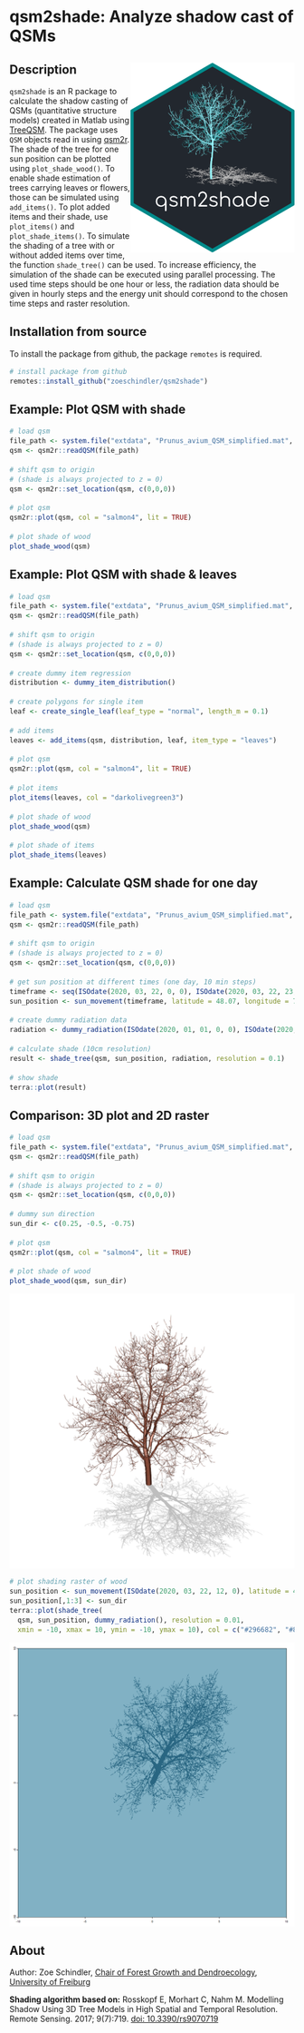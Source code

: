 # qsm2shade: Analyze shadow cast of QSMs

## Description <img src="https://github.com/zoeschindler/qsm2shade/blob/master/inst/figures/logo.png" align="right" width = 290/>

`qsm2shade` is an R package to calculate the shadow casting of QSMs (quantitative structure models) created in Matlab using <a href = "https://github.com/InverseTampere/TreeQSM">TreeQSM</a>. The package uses `QSM` objects read in using <a href = "https://github.com/zoeschindler/qsm2r">qsm2r</a>. The shade of the tree for one sun position can be plotted using `plot_shade_wood()`. To enable shade estimation of trees carrying leaves or flowers, those can be simulated using  `add_items()`. To plot added items and their shade, use `plot_items()` and `plot_shade_items()`. To simulate the shading of a tree with or without added items over time, the function `shade_tree()` can be used. To increase efficiency, the simulation of the shade can be executed using parallel processing. The used time steps should be one hour or less, the radiation data should be given in hourly steps and the energy unit should correspond to the chosen time steps and raster resolution.

## Installation from source

To install the package from github, the package `remotes` is required.

```R
# install package from github
remotes::install_github("zoeschindler/qsm2shade")
```

## Example: Plot QSM with shade

```R
# load qsm
file_path <- system.file("extdata", "Prunus_avium_QSM_simplified.mat", package="qsm2shade")
qsm <- qsm2r::readQSM(file_path)

# shift qsm to origin
# (shade is always projected to z = 0)
qsm <- qsm2r::set_location(qsm, c(0,0,0))

# plot qsm
qsm2r::plot(qsm, col = "salmon4", lit = TRUE)

# plot shade of wood
plot_shade_wood(qsm)
```

## Example: Plot QSM with shade & leaves

```R
# load qsm
file_path <- system.file("extdata", "Prunus_avium_QSM_simplified.mat", package="qsm2shade")
qsm <- qsm2r::readQSM(file_path)

# shift qsm to origin
# (shade is always projected to z = 0)
qsm <- qsm2r::set_location(qsm, c(0,0,0))

# create dummy item regression
distribution <- dummy_item_distribution()

# create polygons for single item
leaf <- create_single_leaf(leaf_type = "normal", length_m = 0.1)

# add items
leaves <- add_items(qsm, distribution, leaf, item_type = "leaves")

# plot qsm
qsm2r::plot(qsm, col = "salmon4", lit = TRUE)

# plot items
plot_items(leaves, col = "darkolivegreen3")

# plot shade of wood
plot_shade_wood(qsm)

# plot shade of items
plot_shade_items(leaves)
```

## Example: Calculate QSM shade for one day

```R
# load qsm
file_path <- system.file("extdata", "Prunus_avium_QSM_simplified.mat", package="qsm2shade")
qsm <- qsm2r::readQSM(file_path)

# shift qsm to origin
# (shade is always projected to z = 0)
qsm <- qsm2r::set_location(qsm, c(0,0,0))

# get sun position at different times (one day, 10 min steps)
timeframe <- seq(ISOdate(2020, 03, 22, 0, 0), ISOdate(2020, 03, 22, 23, 50), "10 mins")
sun_position <- sun_movement(timeframe, latitude = 48.07, longitude = 7.60)

# create dummy radiation data
radiation <- dummy_radiation(ISOdate(2020, 01, 01, 0, 0), ISOdate(2020, 12, 31, 23, 50), "1 hour")

# calculate shade (10cm resolution)
result <- shade_tree(qsm, sun_position, radiation, resolution = 0.1)

# show shade
terra::plot(result)
```

## Comparison: 3D plot and 2D raster

```R
# load qsm
file_path <- system.file("extdata", "Prunus_avium_QSM_simplified.mat", package="qsm2shade")
qsm <- qsm2r::readQSM(file_path)

# shift qsm to origin
# (shade is always projected to z = 0)
qsm <- qsm2r::set_location(qsm, c(0,0,0))

# dummy sun direction
sun_dir <- c(0.25, -0.5, -0.75)

# plot qsm
qsm2r::plot(qsm, col = "salmon4", lit = TRUE)

# plot shade of wood
plot_shade_wood(qsm, sun_dir)
```

<img src="https://github.com/zoeschindler/qsm2shade/blob/master/inst/figures/example_plot_shade_wood.png" align="center" width = 600/>

```R
# plot shading raster of wood
sun_position <- sun_movement(ISOdate(2020, 03, 22, 12, 0), latitude = 48.07, longitude = 7.60)
sun_position[,1:3] <- sun_dir
terra::plot(shade_tree(
  qsm, sun_position, dummy_radiation(), resolution = 0.01,
  xmin = -10, xmax = 10, ymin = -10, ymax = 10), col = c("#296682", "#81B1C4"))
```

<img src="https://github.com/zoeschindler/qsm2shade/blob/master/inst/figures/example_shade_tree.png" align="center" width = 600/>

## About

Author: Zoe Schindler, <a href = "https://www.iww.uni-freiburg.de/">Chair of Forest Growth and Dendroecology</a>, <a href = "https://uni-freiburg.de/">University of Freiburg</a>

**Shading algorithm based on:**
Rosskopf E, Morhart C, Nahm M. Modelling Shadow Using 3D Tree Models in High Spatial and Temporal Resolution. Remote Sensing. 2017; 9(7):719. <a href = "https://doi.org/10.3390/rs9070719">doi: 10.3390/rs9070719</a>

